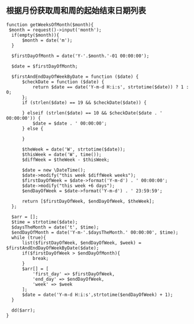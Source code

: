 ## 根据月份获取周和周的起始结束日期列表

    function getWeeksOfMonth($month){
     $month = request()->input('month');
      if(empty($month)){
          $month = date('m');
      }

      $firstDayOfMonth = date('Y-'.$month.'-01 00:00:00');

      $date = $firstDayOfMonth;

      $firstAndEndDayOfWeekByDate = function ($date) {
          $checkDate = function ($date) {
              return $date == date('Y-m-d H:i:s', strtotime($date)) ? 1 : 0;
          };
          if (strlen($date) == 19 && $checkDate($date)) {

          } elseif (strlen($date) == 10 && $checkDate($date . ' 00:00:00')) {
              $date = $date . ' 00:00:00';
          } else {

          }

          $theWeek = date('W', strtotime($date));
          $thisWeek = date('W', time());
          $diffWeek = $theWeek - $thisWeek;

          $date = new \DateTime();
          $date->modify("this week $diffWeek weeks");
          $firstDayOfWeek = $date->format('Y-m-d') . ' 00:00:00';
          $date->modify("this week +6 days");
          $endDayOfWeek = $date->format('Y-m-d') . ' 23:59:59';

          return [$firstDayOfWeek, $endDayOfWeek, $theWeek];
      };

      $arr = [];
      $time = strtotime($date);
      $daysTheMonth = date('t', $time);
      $endDayOfMonth = date('Y-m-'.$daysTheMonth.' 00:00:00', $time);
      while (true){
          list($firstDayOfWeek, $endDayOfWeek, $week) = $firstAndEndDayOfWeekByDate($date);
          if($firstDayOfWeek > $endDayOfMonth){
              break;
          }
          $arr[] = [
              'first_day' => $firstDayOfWeek,
              'end_day' => $endDayOfWeek,
              'week' => $week
          ];
          $date = date('Y-m-d H:i:s',strtotime($endDayOfWeek) + 1);
      }

      dd($arr);
    }
